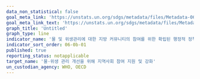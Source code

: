 ```yaml
---
data_non_statistical: false
goal_meta_link: 'https://unstats.un.org/sdgs/metadata/files/Metadata-06-0b-01.pdf'
goal_meta_link_text: 'https://unstats.un.org/sdgs/metadata/files/Metadata-06-0b-01.pdf'
graph_title: 'Untitled'
graph_type: line
indicator_name: '물 및 위생관리에 대한 지방 커뮤니티의 참여를 위한 확립된 행정적 정책과 절차를 갖추고 있는 지방행정단위의 비율'
indicator_sort_order: 06-0b-01
published: true
reporting_status: notapplicable
target_name: '물·위생 관리 개선을 위해 지역사회 참여 지원 및 강화'
un_custodian_agency: WHO, OECD
---
```

